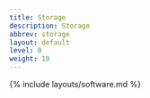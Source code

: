 ```yaml
---
title: Storage
description: Storage
abbrev: storage
layout: default
level: 0
weight: 10
---
```


{% include layouts/software.md %}
